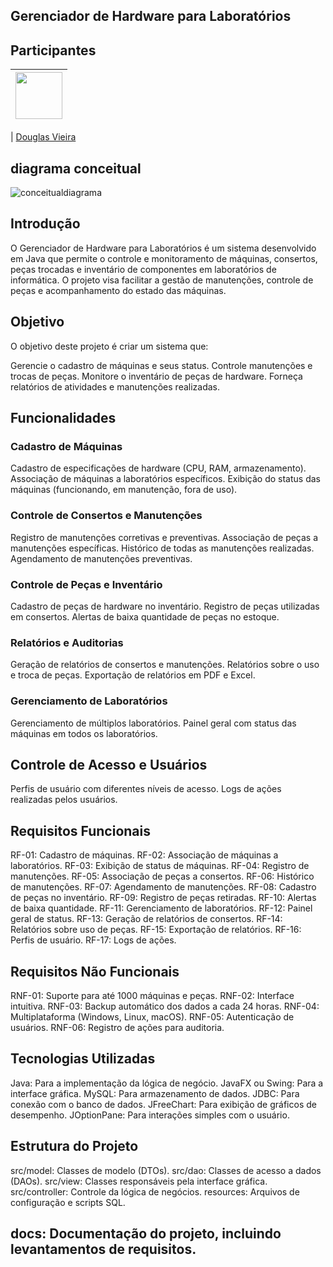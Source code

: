 ## Gerenciador de Hardware para Laboratórios

## Participantes

| [<img src="https://avatars.githubusercontent.com/u/130025057?s=400&u=f96f391fe5b875750f59ae9e4f601eaed19b9a33&v=4" width="75px"/>](https://github.com/DouglasVbr ) |
| :------------------------------------------------------------------------------------------------------------------------: |


| [Douglas Vieira](https://github.com/DouglasVbr) 

## diagrama conceitual 
![conceitualdiagrama](https://github.com/user-attachments/assets/660b8f12-a5df-4b02-8baa-8b5bb02b4102)
## Introdução
O Gerenciador de Hardware para Laboratórios é um sistema desenvolvido em Java que permite o controle e monitoramento de máquinas, consertos, peças trocadas e inventário de componentes em laboratórios de informática. O projeto visa facilitar a gestão de manutenções, controle de peças e acompanhamento do estado das máquinas.

## Objetivo
O objetivo deste projeto é criar um sistema que:

Gerencie o cadastro de máquinas e seus status.
Controle manutenções e trocas de peças.
Monitore o inventário de peças de hardware.
Forneça relatórios de atividades e manutenções realizadas.
## Funcionalidades
### Cadastro de Máquinas
Cadastro de especificações de hardware (CPU, RAM, armazenamento).
Associação de máquinas a laboratórios específicos.
Exibição do status das máquinas (funcionando, em manutenção, fora de uso).
### Controle de Consertos e Manutenções
Registro de manutenções corretivas e preventivas.
Associação de peças a manutenções específicas.
Histórico de todas as manutenções realizadas.
Agendamento de manutenções preventivas.
### Controle de Peças e Inventário
Cadastro de peças de hardware no inventário.
Registro de peças utilizadas em consertos.
Alertas de baixa quantidade de peças no estoque.
### Relatórios e Auditorias
Geração de relatórios de consertos e manutenções.
Relatórios sobre o uso e troca de peças.
Exportação de relatórios em PDF e Excel.
### Gerenciamento de Laboratórios
Gerenciamento de múltiplos laboratórios.
Painel geral com status das máquinas em todos os laboratórios.
## Controle de Acesso e Usuários
Perfis de usuário com diferentes níveis de acesso.
Logs de ações realizadas pelos usuários.
## Requisitos Funcionais
RF-01: Cadastro de máquinas.
RF-02: Associação de máquinas a laboratórios.
RF-03: Exibição de status de máquinas.
RF-04: Registro de manutenções.
RF-05: Associação de peças a consertos.
RF-06: Histórico de manutenções.
RF-07: Agendamento de manutenções.
RF-08: Cadastro de peças no inventário.
RF-09: Registro de peças retiradas.
RF-10: Alertas de baixa quantidade.
RF-11: Gerenciamento de laboratórios.
RF-12: Painel geral de status.
RF-13: Geração de relatórios de consertos.
RF-14: Relatórios sobre uso de peças.
RF-15: Exportação de relatórios.
RF-16: Perfis de usuário.
RF-17: Logs de ações.
## Requisitos Não Funcionais
RNF-01: Suporte para até 1000 máquinas e peças.
RNF-02: Interface intuitiva.
RNF-03: Backup automático dos dados a cada 24 horas.
RNF-04: Multiplataforma (Windows, Linux, macOS).
RNF-05: Autenticação de usuários.
RNF-06: Registro de ações para auditoria.
## Tecnologias Utilizadas
Java: Para a implementação da lógica de negócio.
JavaFX ou Swing: Para a interface gráfica.
MySQL: Para armazenamento de dados.
JDBC: Para conexão com o banco de dados.
JFreeChart: Para exibição de gráficos de desempenho.
JOptionPane: Para interações simples com o usuário.
## Estrutura do Projeto
src/model: Classes de modelo (DTOs).
src/dao: Classes de acesso a dados (DAOs).
src/view: Classes responsáveis pela interface gráfica.
src/controller: Controle da lógica de negócios.
resources: Arquivos de configuração e scripts SQL.
## docs: Documentação do projeto, incluindo levantamentos de requisitos.
